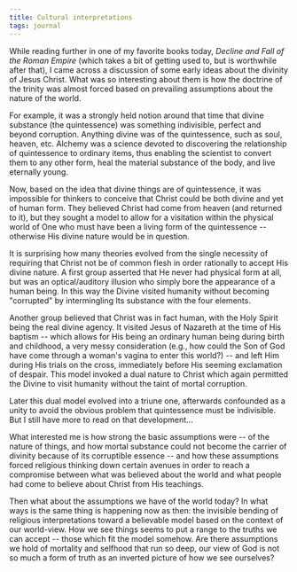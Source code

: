 ```yaml
---
title: Cultural interpretations
tags: journal
---
```


While reading further in one of my favorite books today, *Decline and
Fall of the Roman Empire* (which takes a bit of getting used to, but is
worthwhile after that), I came across a discussion of some early ideas
about the divinity of Jesus Christ.  What was so interesting about them
is how the doctrine of the trinity was almost forced based on prevailing
assumptions about the nature of the world.

For example, it was a strongly held notion around that time that divine
substance (the quintessence) was something indivisible, perfect and
beyond corruption.  Anything divine was of the quintessence, such as
soul, heaven, etc.  Alchemy was a science devoted to discovering the
relationship of quintessence to ordinary items, thus enabling the
scientist to convert them to any other form, heal the material substance
of the body, and live eternally young.

Now, based on the idea that divine things are of quintessence, it was
impossible for thinkers to conceive that Christ could be both divine and
yet of human form.  They believed Christ had come from heaven (and
returned to it), but they sought a model to allow for a visitation
within the physical world of One who must have been a living form of the
quintessence -- otherwise His divine nature would be in question.

It is surprising how many theories evolved from the single necessity of
requiring that Christ not be of common flesh in order rationally to
accept His divine nature.  A first group asserted that He never had
physical form at all, but was an optical/auditory illusion who simply
bore the appearance of a human being.  In this way the Divine visited
humanity without becoming "corrupted" by intermingling Its substance
with the four elements.

Another group believed that Christ was in fact human, with the Holy
Spirit being the real divine agency.  It visited Jesus of Nazareth at
the time of His baptism -- which allows for His being an ordinary human
being during birth and childhood, a very messy consideration (e.g., how
could the Son of God have come through a woman's vagina to enter this
world?) -- and left Him during His trials on the cross, immediately
before His seeming exclamation of despair.  This model invoked a dual
nature to Christ which again permitted the Divine to visit humanity
without the taint of mortal corruption.

Later this dual model evolved into a triune one, afterwards confounded
as a unity to avoid the obvious problem that quintessence must be
indivisible.  But I still have more to read on that development...

What interested me is how strong the basic assumptions were -- of the
nature of things, and how mortal substance could not become the carrier
of divinity because of its corruptible essence -- and how these
assumptions forced religious thinking down certain avenues in order to
reach a compromise between what was believed about the world and what
people had come to believe about Christ from His teachings.

Then what about the assumptions we have of the world today?  In what
ways is the same thing is happening now as then: the invisible bending
of religious interpretations toward a believable model based on the
context of our world-view.  How we see things seems to put a range to
the truths we can accept -- those which fit the model somehow.  Are
there assumptions we hold of mortality and selfhood that run so deep,
our view of God is not so much a form of truth as an inverted picture of
how we see ourselves?


